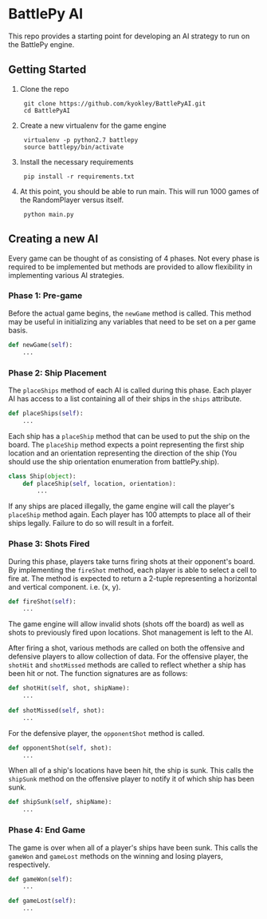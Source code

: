 # BattlePy AI

This repo provides a starting point for developing an AI strategy to run on the BattlePy engine.

## Getting Started
1. Clone the repo

        git clone https://github.com/kyokley/BattlePyAI.git
        cd BattlePyAI
2. Create a new virtualenv for the game engine

        virtualenv -p python2.7 battlepy
        source battlepy/bin/activate
3. Install the necessary requirements

        pip install -r requirements.txt
4. At this point, you should be able to run main. This will run 1000 games of the RandomPlayer versus itself.

        python main.py

## Creating a new AI
Every game can be thought of as consisting of 4 phases. Not every phase is required to be implemented but methods are provided to allow flexibility in implementing various AI strategies.

### Phase 1: Pre-game
Before the actual game begins, the `newGame` method is called. This method may be useful in initializing any variables that need to be set on a per game basis.

```python
def newGame(self):
    ...
```

### Phase 2: Ship Placement
The `placeShips` method of each AI is called during this phase. Each player AI has access to a list containing all of their ships in the `ships` attribute.

```python
def placeShips(self):
    ...
```

Each ship has a `placeShip` method that can be used to put the ship on the board. The `placeShip` method expects a point representing the first ship location and an orientation representing the direction of the ship (You should use the ship orientation enumeration from battlePy.ship).

```python
class Ship(object):
    def placeShip(self, location, orientation):
        ...
```

If any ships are placed illegally, the game engine will call the player's `placeShip` method again. Each player has 100 attempts to place all of their ships legally. Failure to do so will result in a forfeit.

### Phase 3: Shots Fired
During this phase, players take turns firing shots at their opponent's board. By implementing the `fireShot` method, each player is able to select a cell to fire at. The method is expected to return a 2-tuple representing a horizontal and vertical component. i.e. (x, y).

```python
def fireShot(self):
    ...
```

The game engine will allow invalid shots (shots off the board) as well as shots to previously fired upon locations. Shot management is left to the AI.

After firing a shot, various methods are called on both the offensive and defensive players to allow collection of data. For the offensive player, the `shotHit` and `shotMissed` methods are called to reflect whether a ship has been hit or not. The function signatures are as follows:

```python
def shotHit(self, shot, shipName):
    ...
    
def shotMissed(self, shot):
    ...
```

For the defensive player, the `opponentShot` method is called.

```python
def opponentShot(self, shot):
    ...
```

When all of a ship's locations have been hit, the ship is sunk. This calls the `shipSunk` method on the offensive player to notify it of which ship has been sunk.

```python
def shipSunk(self, shipName):
    ...
```

### Phase 4: End Game
The game is over when all of a player's ships have been sunk. This calls the `gameWon` and `gameLost` methods on the winning and losing players, respectively.

```python
def gameWon(self):
    ...

def gameLost(self):
    ...
```
